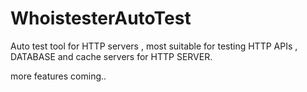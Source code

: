 # WhoistesterAutoTest
Auto test tool for HTTP servers , most suitable for testing HTTP APIs , DATABASE and cache servers for HTTP SERVER.  

more features coming..
